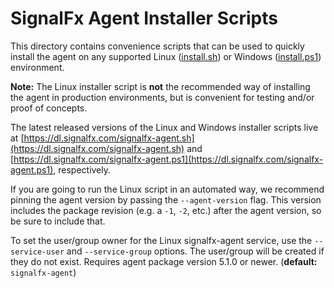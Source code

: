 # SignalFx Agent Installer Scripts

This directory contains convenience scripts that can be used to quickly
install the agent on any supported Linux ([install.sh](./install.sh)) or
Windows ([install.ps1](./install.ps1)) environment.

**Note:** The Linux installer script is **not** the recommended way of
installing the agent in production environments, but is convenient for testing
and/or proof of concepts.

The latest released versions of the Linux and Windows installer scripts live
at
[https://dl.signalfx.com/signalfx-agent.sh](https://dl.signalfx.com/signalfx-agent.sh)
and
[https://dl.signalfx.com/signalfx-agent.ps1](https://dl.signalfx.com/signalfx-agent.ps1),
respectively.

If you are going to run the Linux script in an automated way, we recommend pinning
the agent version by passing the `--agent-version` flag.  This version includes
the package revision (e.g. a `-1`, `-2`, etc.) after the agent version, so be
sure to include that.

To set the user/group owner for the Linux signalfx-agent service, use the
`--service-user` and `--service-group` options.  The user/group will be created if
they do not exist.  Requires agent package version 5.1.0 or newer. (**default:**
`signalfx-agent`)
